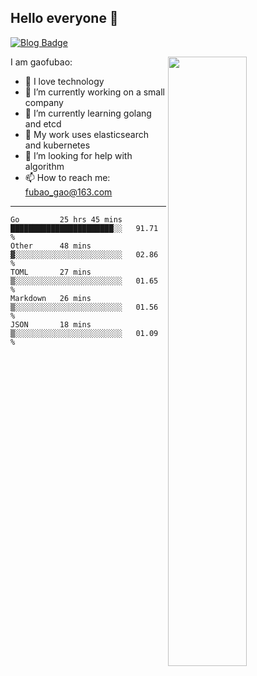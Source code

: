 ## Hello everyone 👋

[![Blog Badge](https://img.shields.io/badge/blog-60k+%20pageview-brightgreen)](https://www.jianshu.com/u/d777ec56a358)

<img align="right" width="50%" src="https://github-readme-stats.vercel.app/api?username=gaofubao&theme=dark">

I am gaofubao:

- 🔭 I love technology
- 🌱 I’m currently working on a small company
- 👯 I’m currently learning golang and etcd
- 💬 My work uses elasticsearch and kubernetes
- 🤔 I’m looking for help with algorithm
- 📫 How to reach me: fubao_gao@163.com

---


<!--START_SECTION:waka-->
```text
Go         25 hrs 45 mins  ███████████████████████░░   91.71 % 
Other      48 mins         ▓░░░░░░░░░░░░░░░░░░░░░░░░   02.86 % 
TOML       27 mins         ▒░░░░░░░░░░░░░░░░░░░░░░░░   01.65 % 
Markdown   26 mins         ▒░░░░░░░░░░░░░░░░░░░░░░░░   01.56 % 
JSON       18 mins         ▒░░░░░░░░░░░░░░░░░░░░░░░░   01.09 % 
```
<!--END_SECTION:waka-->
